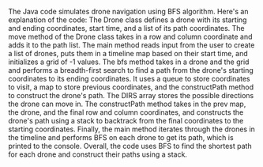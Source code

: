 The Java code simulates drone navigation using BFS algorithm. Here's an explanation of the code:
The Drone class defines a drone with its starting and ending coordinates, start time, and a list of its path coordinates.
The move method of the Drone class takes in a row and column coordinate and adds it to the path list.
The main method reads input from the user to create a list of drones, puts them in a timeline map based on their start time, and initializes a grid of -1 values.
The bfs method takes in a drone and the grid and performs a breadth-first search to find a path from the drone's starting coordinates to its ending coordinates. It uses a queue to store coordinates to visit, a map to store previous coordinates, and the constructPath method to construct the drone's path.
The DIRS array stores the possible directions the drone can move in.
The constructPath method takes in the prev map, the drone, and the final row and column coordinates, and constructs the drone's path using a stack to backtrack from the final coordinates to the starting coordinates.
Finally, the main method iterates through the drones in the timeline and performs BFS on each drone to get its path, which is printed to the console.
Overall, the code uses BFS to find the shortest path for each drone and construct their paths using a stack.
